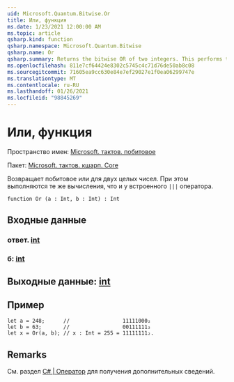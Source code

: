 ```yaml
---
uid: Microsoft.Quantum.Bitwise.Or
title: Или, функция
ms.date: 1/23/2021 12:00:00 AM
ms.topic: article
qsharp.kind: function
qsharp.namespace: Microsoft.Quantum.Bitwise
qsharp.name: Or
qsharp.summary: Returns the bitwise OR of two integers. This performs the same computation as the built-in `|||` operator.
ms.openlocfilehash: 811e7cf64424e8302c5745c4c71d76de50ab8c08
ms.sourcegitcommit: 71605ea9cc630e84e7ef29027e1f0ea06299747e
ms.translationtype: MT
ms.contentlocale: ru-RU
ms.lasthandoff: 01/26/2021
ms.locfileid: "98845269"
---
```

# <a name="or-function"></a>Или, функция

Пространство имен: [Microsoft. тактов. побитовое](xref:Microsoft.Quantum.Bitwise)

Пакет: [Microsoft. тактов. кшарп. Core](https://nuget.org/packages/Microsoft.Quantum.QSharp.Core)


Возвращает побитовое или для двух целых чисел.
При этом выполняются те же вычисления, что и у встроенного `|||` оператора.

```qsharp
function Or (a : Int, b : Int) : Int
```


## <a name="input"></a>Входные данные

### <a name="a--int"></a>ответ. [int](xref:microsoft.quantum.lang-ref.int)




### <a name="b--int"></a>б: [int](xref:microsoft.quantum.lang-ref.int)





## <a name="output--int"></a>Выходные данные: [int](xref:microsoft.quantum.lang-ref.int)



## <a name="example"></a>Пример

```qsharp
let a = 248;      //                 11111000₂
let b = 63;       //                 00111111₂
let x = Or(a, b); // x : Int = 255 = 11111111₂.
```

## <a name="remarks"></a>Remarks

См. раздел [C# | Оператор](https://docs.microsoft.com/dotnet/csharp/language-reference/operators/or-operator) для получения дополнительных сведений.